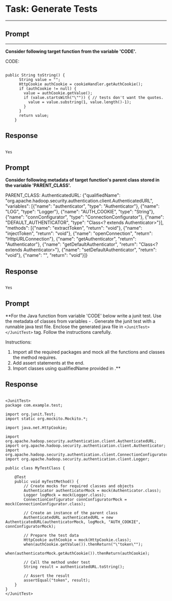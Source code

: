 # Task: Generate Tests

---

## Prompt

****

**Consider following target function from the variable 'CODE'.**

CODE:

```

public String toString() {
      String value = "";
      HttpCookie authCookie = cookieHandler.getAuthCookie();
      if (authCookie != null) {
        value = authCookie.getValue();
        if (value.startsWith("\"")) { // tests don't want the quotes.
          value = value.substring(1, value.length()-1);
        }
      }
      return value;
    }

```

## Response

```

Yes

```

## Prompt

**Consider following metadata of target function's parent class stored in the variable 'PARENT_CLASS'.**


PARENT_CLASS: 
AuthenticatedURL: {"qualifiedName": "org.apache.hadoop.security.authentication.client.AuthenticatedURL", "variables": [{"name": "authenticator", "type": "Authenticator"}, {"name": "LOG", "type": "Logger"}, {"name": "AUTH_COOKIE", "type": "String"}, {"name": "connConfigurator", "type": "ConnectionConfigurator"}, {"name": "DEFAULT_AUTHENTICATOR", "type": "Class<? extends Authenticator>"}], "methods": [{"name": "extractToken", "return": "void"}, {"name": "injectToken", "return": "void"}, {"name": "openConnection", "return": "HttpURLConnection"}, {"name": "getAuthenticator", "return": "Authenticator"}, {"name": "getDefaultAuthenticator", "return": "Class<? extends Authenticator>"}, {"name": "setDefaultAuthenticator", "return": "void"}, {"name": "<clinit>", "return": "void"}]}

## Response

```

Yes

```

## Prompt

**For the Java function from variable 'CODE' below write a junit test. Use the metadata of classes from variables - <META-DATA>. Generate the junit test with a runnable java test file. Enclose the generated java file in `<JunitTest></JunitTest>` tag. Follow the instructions carefully. 

Instructions: 
1. Import all the required packages and mock all the functions and classes the method requires. 
2. Add assert statements at the end. 
3. Import classes using qualifiedName provided in <META-DATA>.**

## Response

```

<JunitTest>
package com.example.test;

import org.junit.Test;
import static org.mockito.Mockito.*;

import java.net.HttpCookie;

import org.apache.hadoop.security.authentication.client.AuthenticatedURL;
import org.apache.hadoop.security.authentication.client.Authenticator;
import org.apache.hadoop.security.authentication.client.ConnectionConfigurator;
import org.apache.hadoop.security.authentication.client.Logger;

public class MyTestClass {

    @Test
    public void myTestMethod() {
        // Create mocks for required classes and objects
        Authenticator authenticatorMock = mock(Authenticator.class);
        Logger logMock = mock(Logger.class);
        ConnectionConfigurator connConfiguratorMock = mock(ConnectionConfigurator.class);
        
        // Create an instance of the parent class
        AuthenticatedURL authenticatedURL = new AuthenticatedURL(authenticatorMock, logMock, "AUTH_COOKIE", connConfiguratorMock);

        // Prepare the test data
        HttpCookie authCookie = mock(HttpCookie.class);
        when(authCookie.getValue()).thenReturn("\"token\"");
        when(authenticatorMock.getAuthCookie()).thenReturn(authCookie);

        // Call the method under test
        String result = authenticatedURL.toString();

        // Assert the result
        assertEqual("token", result);
    }
}
</JunitTest>

```